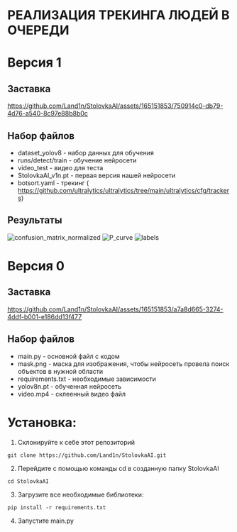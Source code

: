 # РЕАЛИЗАЦИЯ ТРЕКИНГА ЛЮДЕЙ В ОЧЕРЕДИ
# Версия 1
##  Заставка
https://github.com/Land1n/StolovkaAI/assets/165151853/750914c0-db79-4d76-a540-8c97e88b8b0c
## Набор файлов 

* dataset_yolov8 - набор данных для обучения
* runs/detect/train - обучение нейросети
* video_test - видео для теста
* StolovkaAI_v1n.pt - первая версия нашей нейросети
* botsort.yaml - трекинг ( https://github.com/ultralytics/ultralytics/tree/main/ultralytics/cfg/trackers)

## Результаты 
![confusion_matrix_normalized](https://github.com/Land1n/StolovkaAI/assets/165151853/ec785316-455a-4bb1-a026-db319446b3da)
![P_curve](https://github.com/Land1n/StolovkaAI/assets/165151853/e0de3fa7-b7fc-42c6-8f3c-2547c114a3b0)
![labels](https://github.com/Land1n/StolovkaAI/assets/165151853/de3acab8-7ac5-462a-85ec-9e51d97b3c27)

# Версия 0
##  Заставка
https://github.com/Land1n/StolovkaAI/assets/165151853/a7a8d665-3274-4ddf-b001-e186dd13f477
## Набор файлов 

* main.py - основной файл с кодом
* mask.png - маска для изображения, чтобы нейросеть провела поиск объектов в нужной области
* requirements.txt - необходимые зависимости
* yolov8n.pt - обученная нейросеть 
* video.mp4 - склеенный видео файл

# Установка:

1. Склонируйте к себе этот репозиторий
```
git clone https://github.com/Land1n/StolovkaAI.git
```
2. Перейдите с помощью команды cd в созданную папку StolovkaAI
```
cd StolovkaAI
```
3. Загрузите все необходимые библиотеки: 
```
pip install -r requirements.txt
```
4. Запустите main.py
